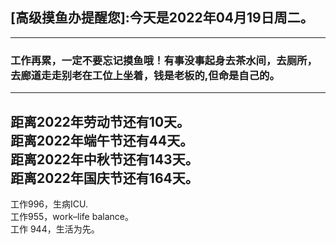 ## [高级摸鱼办提醒您]:今天是2022年04月19日周二。
---
### 工作再累，一定不要忘记摸鱼哦！有事没事起身去茶水间，去厕所，去廊道走走别老在工位上坐着，钱是老板的,但命是自己的。
---
距离2022年劳动节还有10天。  
距离2022年端午节还有44天。  
距离2022年中秋节还有143天。  
距离2022年国庆节还有164天。  
---
工作996，生病ICU.  
工作955，work–life balance。  
工作 944，生活为先。